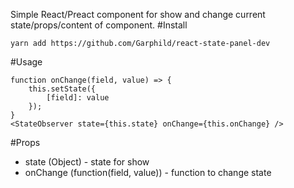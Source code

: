 Simple React/Preact component for show and change current state/props/content of component.
#Install
````
yarn add https://github.com/Garphild/react-state-panel-dev
````

#Usage
````
function onChange(field, value) => {
    this.setState({
        [field]: value
    });
}
<StateObserver state={this.state} onChange={this.onChange} />
````
#Props
* state (Object) - state for show
* onChange (function(field, value)) - function to change state
